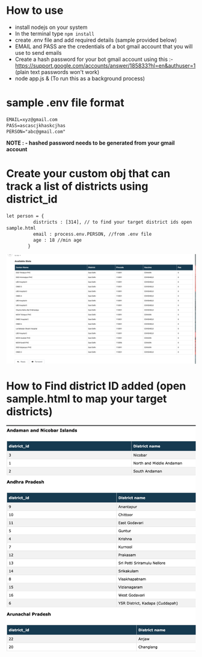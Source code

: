 # How to use

- install nodejs on your system 
- In the terminal type ```npm install```
- create .env file and add required details (sample provided below)
- EMAIL and PASS are the credentials of a bot gmail account that you will use to send emails
- Create a hash password for your bot gmail account using this :- https://support.google.com/accounts/answer/185833?hl=en&authuser=1 (plain text passwords won't work)
- node app.js & (To run this as a background process)

# sample .env file format
```
EMAIL=xyz@gmail.com
PASS=ascascjkhaskcjhas 
PERSON="abc@gmail.com"
```
**NOTE : - hashed password needs to be generated from your gmail account**


# Create your custom  obj that can track a list of districts using district_id
```
let person = {
          districts : [314], // to find your target district ids open sample.html
          email : process.env.PERSON, //from .env file
          age : 18 //min age
        }
```

![alt text](https://github.com/Nit-1997/cowin-slot-notifier/blob/main/screen.png?raw=true)

# How to Find district ID added (open sample.html to map your target districts)
![alt text](https://github.com/Nit-1997/cowin-slot-notifier/blob/main/district.png?raw=true)

